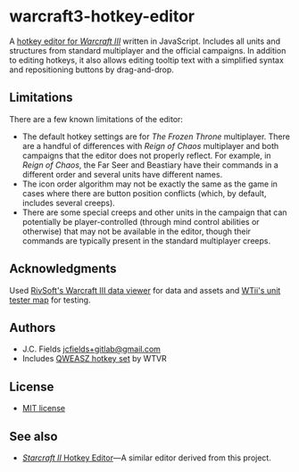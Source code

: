 # warcraft3-hotkey-editor

A [hotkey editor for *Warcraft III*](https://jcfields.gitlab.io/warcraft3-hotkey-editor/) written in JavaScript. Includes all units and structures from standard multiplayer and the official campaigns. In addition to editing hotkeys, it also allows editing tooltip text with a simplified syntax and repositioning buttons by drag-and-drop.

## Limitations

There are a few known limitations of the editor:

- The default hotkey settings are for *The Frozen Throne* multiplayer. There are a handful of differences with *Reign of Chaos* multiplayer and both campaigns that the editor does not properly reflect. For example, in *Reign of Chaos*, the Far Seer and Beastiary have their commands in a different order and several units have different names.
- The icon order algorithm may not be exactly the same as the game in cases where there are button position conflicts (which, by default, includes several creeps).
- There are some special creeps and other units in the campaign that can potentially be player-controlled (through mind control abilities or otherwise) that may not be available in the editor, though their commands are typically present in the standard multiplayer creeps.

## Acknowledgments

Used [RivSoft's Warcraft III data viewer](https://wc3.rivsoft.net/) for data and assets and [WTii's unit tester map](https://www.hiveworkshop.com/threads/wtiis-unit-tester.239333/) for testing.

## Authors

- J.C. Fields <jcfields+gitlab@gmail.com>
- Includes [QWEASZ hotkey set](https://www.reddit.com/r/WC3/comments/69p3nv/improved_custom_hotkeys_setup_by_wtvr/) by WTVR

## License

- [MIT license](http://opensource.org/licenses/mit-license.php)

## See also

- [*Starcraft II* Hotkey Editor](https://gitlab.com/jcfields/starcraft2-hotkey-editor)—A similar editor derived from this project.
